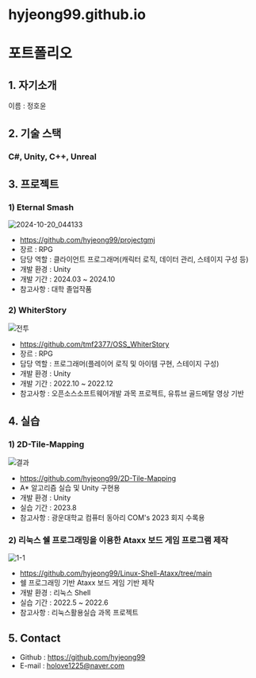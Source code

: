 # hyjeong99.github.io
# 포트폴리오
## 1. 자기소개
이름 : 정호윤

## 2. 기술 스택
### C#, Unity, C++, Unreal
## 3. 프로젝트
### 1) Eternal Smash
![2024-10-20_044133](https://github.com/user-attachments/assets/d008413d-633d-4d1c-bc0c-0225bc05bf4c)
- https://github.com/hyjeong99/projectgmj
- 장르 : RPG
- 담당 역할 : 클라이언트 프로그래머(캐릭터 로직, 데이터 관리, 스테이지 구성 등)
- 개발 환경 : Unity
- 개발 기간 : 2024.03 ~ 2024.10
- 참고사항 : 대학 졸업작품
### 2) WhiterStory
![전투](https://github.com/user-attachments/assets/8326aad7-82b6-46a0-a360-ccdc52a481da)
- https://github.com/tmf2377/OSS_WhiterStory
- 장르 : RPG
- 담당 역할 : 프로그래머(플레이어 로직 및 아이템 구현, 스테이지 구성)
- 개발 환경 : Unity
- 개발 기간 : 2022.10 ~ 2022.12
- 참고사항 : 오픈소스소프트웨어개발 과목 프로젝트, 유튜브 골드메탈 영상 기반
## 4. 실습
### 1) 2D-Tile-Mapping
![결과](https://github.com/user-attachments/assets/48458e5e-4393-4bcd-8ac8-1fdb9d7a77d0)
- https://github.com/hyjeong99/2D-Tile-Mapping
- A* 알고리즘 실습 및 Unity 구현용
- 개발 환경 : Unity
- 실습 기간 : 2023.8
- 참고사항 : 광운대학교 컴퓨터 동아리 COM's 2023 회지 수록용
### 2) 리눅스 쉘 프로그래밍을 이용한 Ataxx 보드 게임 프로그램 제작
![1-1](https://github.com/user-attachments/assets/193ae169-dce5-4603-8c5b-f5734898dd1c)
- https://github.com/hyjeong99/Linux-Shell-Ataxx/tree/main
- 쉘 프로그래밍 기반 Ataxx 보드 게임 기반 제작
- 개발 환경 : 리눅스 Shell
- 실습 기간 : 2022.5 ~ 2022.6
- 참고사항 : 리눅스활용실습 과목 프로젝트
## 5. Contact
- Github : https://github.com/hyjeong99
- E-mail : holove1225@naver.com
